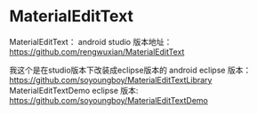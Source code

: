# MaterialEditText
MaterialEditText：
android studio 版本地址：
https://github.com/rengwuxian/MaterialEditText

我这个是在studio版本下改装成eclipse版本的
android eclipse 版本：
https://github.com/soyoungboy/MaterialEditTextLibrary
MaterialEditTextDemo eclipse 版本:
https://github.com/soyoungboy/MaterialEditTextDemo
